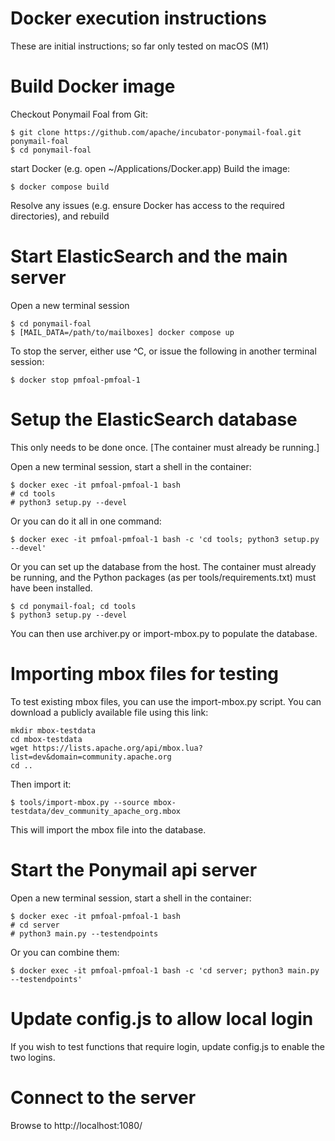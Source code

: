 Docker execution instructions
=============================

These are initial instructions; so far only tested on macOS (M1)

Build Docker image
==================
Checkout Ponymail Foal from Git:

```
$ git clone https://github.com/apache/incubator-ponymail-foal.git ponymail-foal
$ cd ponymail-foal
```

start Docker (e.g. open ~/Applications/Docker.app)
Build the image:

```$ docker compose build```

Resolve any issues (e.g. ensure Docker has access to the required directories), and rebuild

Start ElasticSearch and the main server
=======================================

Open a new terminal session

```
$ cd ponymail-foal
$ [MAIL_DATA=/path/to/mailboxes] docker compose up
```

To stop the server, either use ^C, or issue the following in another terminal session:

```$ docker stop pmfoal-pmfoal-1```

Setup the ElasticSearch database
================================

This only needs to be done once.
[The container must already be running.]

Open a new terminal session, start a shell in the container:
```
$ docker exec -it pmfoal-pmfoal-1 bash
# cd tools
# python3 setup.py --devel
```

Or you can do it all in one command:

```$ docker exec -it pmfoal-pmfoal-1 bash -c 'cd tools; python3 setup.py --devel'```

Or you can set up the database from the host.
The container must already be running, and the Python packages (as per tools/requirements.txt)
must have been installed.

```
$ cd ponymail-foal; cd tools
$ python3 setup.py --devel
```

You can then use archiver.py or import-mbox.py to populate the database.

Importing mbox files for testing
================================

To test existing mbox files, you can use the import-mbox.py script.
You can download a publicly available file using this link:

```
mkdir mbox-testdata
cd mbox-testdata
wget https://lists.apache.org/api/mbox.lua?list=dev&domain=community.apache.org
cd ..
```

Then import it:

```
$ tools/import-mbox.py --source mbox-testdata/dev_community_apache_org.mbox
```

This will import the mbox file into the database.

Start the Ponymail api server
=============================

Open a new terminal session, start a shell in the container:

```
$ docker exec -it pmfoal-pmfoal-1 bash
# cd server
# python3 main.py --testendpoints
```

Or you can combine them:

```$ docker exec -it pmfoal-pmfoal-1 bash -c 'cd server; python3 main.py --testendpoints'```

Update config.js to allow local login
=====================================

If you wish to test functions that require login, update config.js to enable the two logins.

Connect to the server
=====================

Browse to http://localhost:1080/
